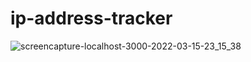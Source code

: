 # ip-address-tracker

![screencapture-localhost-3000-2022-03-15-23_15_38](https://user-images.githubusercontent.com/54631891/158515885-a70aeec2-3bd0-4884-9d46-a892c2d3c2ab.png)
